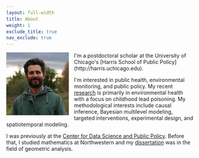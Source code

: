```yaml
---
layout: full-width
title: About
weight: 1
exclude_title: true
nav_exclude: true
---
```


<img align="left" src="assets/img/headshot.jpg" style="margin-right:1em; margin-bottom:.25em; height:12em; width:12em">
I'm a postdoctoral scholar at the University of Chicago's [Harris School of Public Policy](http://harris.uchicago.edu).

I'm interested in public health, environmental monitoring, and public policy. My recent [research]({{site.baseurl}}/research.html) is primarily in environmental health with a focus on childhood lead poisoning. My methodological interests include causal inference, Bayesian multilevel modeling, targeted interventions, experimental design, and spatiotemporal modeling.

I was previously at the [Center for Data Science and Public Policy](http://dsapp.uchicago.edu). Before that, I studied mathematics at Northwestern and my [dissertation]({{site.baseurl}}/assets/pdf/dissertation.pdf) was in the field of geometric analysis.
